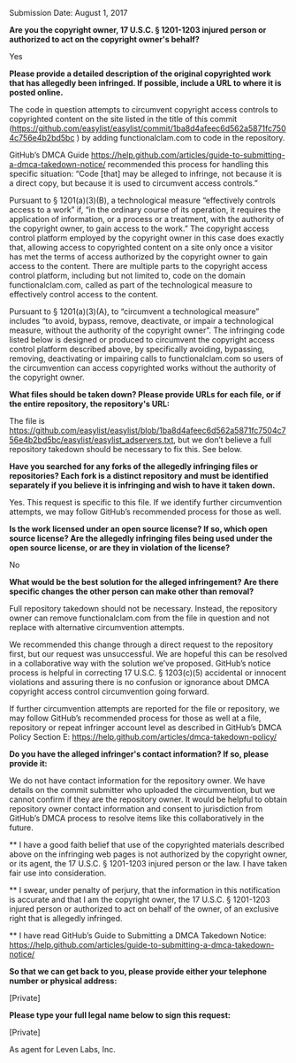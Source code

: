 Submission Date: August 1, 2017

**Are you the copyright owner, 17 U.S.C. § 1201-1203 injured person or authorized to act on the copyright owner's behalf?**

Yes

**Please provide a detailed description of the original copyrighted work that has allegedly been infringed. If possible, include a URL to where it is posted online.**

The code in question attempts to circumvent copyright access controls to copyrighted content on the site listed in the title of this commit (https://github.com/easylist/easylist/commit/1ba8d4afeec6d562a5871fc7504c756e4b2bd5bc ) by adding functionalclam.com to code in the repository.

GitHub’s DMCA Guide https://help.github.com/articles/guide-to-submitting-a-dmca-takedown-notice/ recommended this process for handling this specific situation: “Code [that] may be alleged to infringe, not because it is a direct copy, but because it is used to circumvent access controls.”

Pursuant to § 1201(a)(3)(B), a technological measure “effectively controls access to a work” if, “in the ordinary course of its operation, it requires the application of information, or a process or a treatment, with the authority of the copyright owner, to gain access to the work.” The copyright access control platform employed by the copyright owner in this case does exactly that, allowing access to copyrighted content on a site only once a visitor has met the terms of access authorized by the copyright owner to gain access to the content. There are multiple parts to the copyright access control platform, including but not limited to, code on the domain functionalclam.com, called as part of the technological measure to effectively control access to the content.

Pursuant to § 1201(a)(3)(A), to “circumvent a technological measure” includes “to avoid, bypass, remove, deactivate, or impair a technological measure, without the authority of the copyright owner”. The infringing code listed below is designed or produced to circumvent the copyright access control platform described above, by specifically avoiding, bypassing, removing, deactivating or impairing calls to functionalclam.com so users of the circumvention can access copyrighted works without the authority of the copyright owner.

**What files should be taken down? Please provide URLs for each file, or if the entire repository, the repository's URL:**

The file is https://github.com/easylist/easylist/blob/1ba8d4afeec6d562a5871fc7504c756e4b2bd5bc/easylist/easylist_adservers.txt, but we don’t believe a full repository takedown should be necessary to fix this. See below.

**Have you searched for any forks of the allegedly infringing files or repositories? Each fork is a distinct repository and must be identified separately if you believe it is infringing and wish to have it taken down.**

Yes. This request is specific to this file. If we identify further circumvention attempts, we may follow GitHub’s recommended process for those as well.

**Is the work licensed under an open source license? If so, which open source license? Are the allegedly infringing files being used under the open source license, or are they in violation of the license?**

No

**What would be the best solution for the alleged infringement? Are there specific changes the other person can make other than removal?**

Full repository takedown should not be necessary. Instead, the repository owner can remove functionalclam.com from the file in question and not replace with alternative circumvention attempts.

We recommended this change through a direct request to the repository first, but our request was unsuccessful. We are hopeful this can be resolved in a collaborative way with the solution we’ve proposed. GitHub’s notice process is helpful in correcting 17 U.S.C. § 1203(c)(5) accidental or innocent violations and assuring there is no confusion or ignorance about DMCA copyright access control circumvention going forward.

If further circumvention attempts are reported for the file or repository, we may follow GitHub’s recommended process for those as well at a file, repository or repeat infringer account level as described in GitHub’s DMCA Policy Section E: https://help.github.com/articles/dmca-takedown-policy/

**Do you have the alleged infringer's contact information? If so, please provide it:**

We do not have contact information for the repository owner. We have details on the commit submitter who uploaded the circumvention, but we cannot confirm if they are the repository owner. It would be helpful to obtain repository owner contact information and consent to jurisdiction from GitHub’s DMCA process to resolve items like this collaboratively in the future.

**
I have a good faith belief that use of the copyrighted materials described above on the infringing web pages is not authorized by the copyright owner, or its agent, the 17 U.S.C. § 1201-1203 injured person or the law. I have taken fair use into consideration.

**
I swear, under penalty of perjury, that the information in this notification is accurate and that I am the copyright owner, the 17 U.S.C. § 1201-1203 injured person or authorized to act on behalf of the owner, of an exclusive right that is allegedly infringed.

**
I have read GitHub’s Guide to Submitting a DMCA Takedown Notice: https://help.github.com/articles/guide-to-submitting-a-dmca-takedown-notice/

**So that we can get back to you, please provide either your telephone number or physical address:**

[Private]

**Please type your full legal name below to sign this request:**

[Private]

As agent for Leven Labs, Inc.
